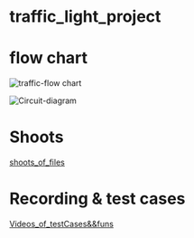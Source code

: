 # traffic_light_project

# flow chart
![traffic-flow chart](https://user-images.githubusercontent.com/67324703/185650080-1115c3ba-5370-4fd5-8f6a-96b3f919642e.png)

![Circuit-diagram](https://user-images.githubusercontent.com/67324703/185650138-fe68668f-4549-4ef1-9e27-7a36b975cd0b.png)

# Shoots
[shoots_of_files](https://drive.google.com/drive/folders/1qnfIxQwBwfwHQAqEJuxoFw5CkDbW_Yw-?usp=sharing)

# Recording & test cases
[Videos_of_testCases&&funs](https://drive.google.com/drive/folders/1PdeBNR49mzsgtVkZN18LzpQMZ-Yz2U6-?usp=sharing)
